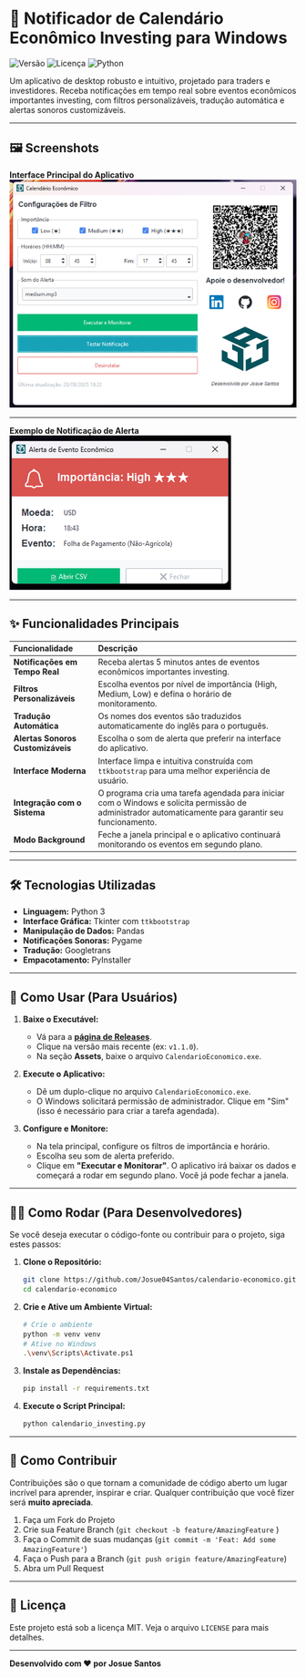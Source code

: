 # 🔔 Notificador de Calendário Econômico Investing para Windows

![Versão](https://img.shields.io/badge/version-v1.1.0-blue )
![Licença](https://img.shields.io/badge/license-MIT-green )
![Python](https://img.shields.io/badge/Python-3.12-blue?logo=python&logoColor=white )

Um aplicativo de desktop robusto e intuitivo, projetado para traders e investidores. Receba notificações em tempo real sobre eventos econômicos importantes investing, com filtros personalizáveis, tradução automática e alertas sonoros customizáveis.

---

## 🖼️ Screenshots

**Interface Principal do Aplicativo**
![Interface Principal do Aplicativo](image/screenshot-app.png)

---

**Exemplo de Notificação de Alerta**
![Exemplo de Notificação de Alerta](image/screenshot-alerta.png)

---

## ✨ Funcionalidades Principais

| Funcionalidade | Descrição |
| :--- | :--- |
| **Notificações em Tempo Real** | Receba alertas 5 minutos antes de eventos econômicos importantes investing. |
| **Filtros Personalizáveis** | Escolha eventos por nível de importância (High, Medium, Low) e defina o horário de monitoramento. |
| **Tradução Automática** | Os nomes dos eventos são traduzidos automaticamente do inglês para o português. |
| **Alertas Sonoros Customizáveis**| Escolha o som de alerta que preferir na interface do aplicativo. |
| **Interface Moderna** | Interface limpa e intuitiva construída com `ttkbootstrap` para uma melhor experiência de usuário. |
| **Integração com o Sistema** | O programa cria uma tarefa agendada para iniciar com o Windows e solicita permissão de administrador automaticamente para garantir seu funcionamento. |
| **Modo Background** | Feche a janela principal e o aplicativo continuará monitorando os eventos em segundo plano. |

---

## 🛠️ Tecnologias Utilizadas

*   **Linguagem:** Python 3
*   **Interface Gráfica:** Tkinter com `ttkbootstrap`
*   **Manipulação de Dados:** Pandas
*   **Notificações Sonoras:** Pygame
*   **Tradução:** Googletrans
*   **Empacotamento:** PyInstaller

---

## 🚀 Como Usar (Para Usuários)

1.  **Baixe o Executável:**
    *   Vá para a [**página de Releases**](https://github.com/Josue04Santos/calendario-economico/releases ).
    *   Clique na versão mais recente (ex: `v1.1.0`).
    *   Na seção **Assets**, baixe o arquivo `CalendarioEconomico.exe`.

2.  **Execute o Aplicativo:**
    *   Dê um duplo-clique no arquivo `CalendarioEconomico.exe`.
    *   O Windows solicitará permissão de administrador. Clique em "Sim" (isso é necessário para criar a tarefa agendada).

3.  **Configure e Monitore:**
    *   Na tela principal, configure os filtros de importância e horário.
    *   Escolha seu som de alerta preferido.
    *   Clique em **"Executar e Monitorar"**. O aplicativo irá baixar os dados e começará a rodar em segundo plano. Você já pode fechar a janela.

---

## 👨‍💻 Como Rodar (Para Desenvolvedores)

Se você deseja executar o código-fonte ou contribuir para o projeto, siga estes passos:

1.  **Clone o Repositório:**
    ```bash
    git clone https://github.com/Josue04Santos/calendario-economico.git
    cd calendario-economico
    ```

2.  **Crie e Ative um Ambiente Virtual:**
    ```bash
    # Crie o ambiente
    python -m venv venv
    # Ative no Windows
    .\venv\Scripts\Activate.ps1
    ```

3.  **Instale as Dependências:**
    ```bash
    pip install -r requirements.txt
    ```

4.  **Execute o Script Principal:**
    ```bash
    python calendario_investing.py
    ```

---

## 🤝 Como Contribuir

Contribuições são o que tornam a comunidade de código aberto um lugar incrível para aprender, inspirar e criar. Qualquer contribuição que você fizer será **muito apreciada**.

1.  Faça um Fork do Projeto
2.  Crie sua Feature Branch (`git checkout -b feature/AmazingFeature` )
3.  Faça o Commit de suas mudanças (`git commit -m 'Feat: Add some AmazingFeature'`)
4.  Faça o Push para a Branch (`git push origin feature/AmazingFeature`)
5.  Abra um Pull Request

---

## 📜 Licença

Este projeto está sob a licença MIT. Veja o arquivo `LICENSE` para mais detalhes.

---
**Desenvolvido com ❤️ por Josue Santos**
